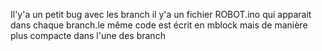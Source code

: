 Il'y'a un petit bug avec les branch il y'a un fichier ROBOT.ino qui apparait dans chaque branch.le même code est écrit en mblock mais de manière plus compacte dans l'une des branch
